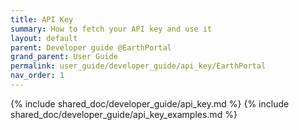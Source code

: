 ```yaml
---
title: API Key
summary: How to fetch your API key and use it
layout: default
parent: Developer guide @EarthPortal
grand_parent: User Guide
permalink: user_guide/developer_guide/api_key/EarthPortal
nav_order: 1
---
```




{% include shared_doc/developer_guide/api_key.md  %}
{% include shared_doc/developer_guide/api_key_examples.md  %}